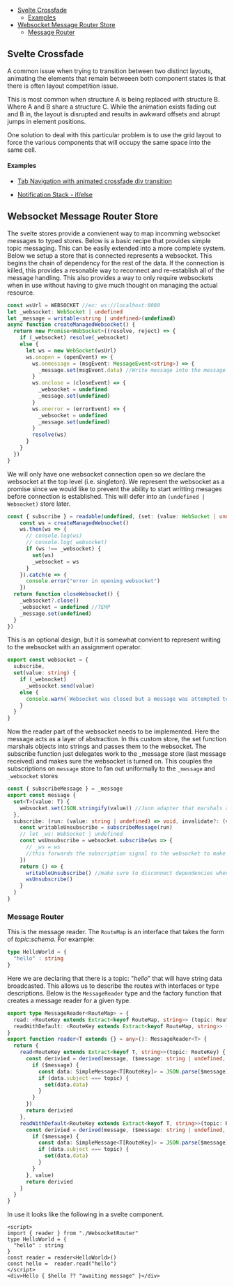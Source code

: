 - [Svelte Crossfade](#svelte-crossfade)
    - [Examples](#examples)
- [Websocket Message Router Store](#websocket-message-router-store)
  - [Message Router](#message-router)


## Svelte Crossfade

A common issue when trying to transition between two distinct layouts, animating the elements that remain betweeen both component states is that there is often layout competition issue.

This is most common when structure A is being replaced with structure B. Where A and B share a structure C. While the animation exists fading out and B in, the layout is disrupted and results in awkward offsets and abrupt jumps in element positions. 

One solution to deal with this particular problem is to use the grid layout to force the various components that will occupy the same space into the same cell.

#### Examples
* [Tab Navigation with animated crossfade div transition](https://svelte.dev/repl/efbe0f92d43a403ea2e5ac6251a55f18?version=3.29.7)

* [Notification Stack - if/else](https://svelte.dev/repl/92d5891ad4324437aa77fd4574ce4e2e?version=3.29.7)


## Websocket Message Router Store

The svelte stores provide a convienent way to map incomming websocket messages to typed stores. Below is a basic recipe that provides simple topic messaging. This can be easily extended into a more complete system. Below we setup a store that is connected represents a websocket. This begins the chain of dependency for the rest of the data. If the connection is killed, this provides a resonable way to reconnect and re-establish all of the message handling. This also provides a way to only require websockets when in use without having to give much thought on managing the actual resource.

```typescript
const wsUrl = WEBSOCKET //ex: ws://localhost:8080
let _websocket: WebSocket | undefined
let _message = writable<string | undefined>(undefined)
async function createManagedWebsocket() {
  return new Promise<WebSocket>((resolve, reject) => {
    if (_websocket) resolve(_websocket)
    else {
      let ws = new WebSocket(wsUrl)
      ws.onopen = (openEvent) => {
        ws.onmessage = (msgEvent: MessageEvent<string>) => {
          _message.set(msgEvent.data) //Write message into the message store. This is the kernal store for routing.
        }
        ws.onclose = (closeEvent) => {
          _websocket = undefined
          _message.set(undefined)
        }
        ws.onerror = (errorEvent) => {
          _websocket = undefined
          _message.set(undefined)
        }
        resolve(ws)
      }
    }
  })
}
```

We will only have one websocket connection open so we declare the websocket at the top level (i.e. singleton). We represent the websocket as a promise since we would like to prevent the ability to start writting mesages before connection is established. This will defer into an ```(undefined | Websocket)``` store later.

```typescript
const { subscribe } = readable(undefined, (set: (value: WebSocket | undefined) => void) => {
    const ws = createManagedWebsocket()
    ws.then(ws => {
      // console.log(ws)
      // console.log(_websocket)
      if (ws !== _websocket) {
        set(ws)
        _websocket = ws
      }
    }).catch(e => {
      console.error("error in opening websocket")
    })
  return function closeWebsocket() {
    _websocket?.close()
    _websocket = undefined //TEMP
    _message.set(undefined)
  }
})
```

This is an optional design, but it is somewhat convient to represent writing to the websocket with an assignment operator.
```typescript
export const websocket = {
  subscribe,
  set(value: string) {
    if (_websocket)
      _websocket.send(value)
    else {
      console.warn(`Websocket was closed but a message was attempted to be sent. Message: ${value}`)
    }
  }
}
```

Now the reader part of the websocket needs to be implemented. Here the message acts as a layer of abstraction. In this custom store, the set function marshals objects into strings and passes them to the websocket. The subscribe function just delegates work to the _message store (last message received) and makes sure the websocket is turned on. This couples the subscriptions on ```message``` store to fan out uniformally to the ```_message``` and ```_websocket``` stores
```typescript
const { subscribeMessage } = _message
export const message {
  set<T>(value: T) {
    websocket.set(JSON.stringify(value)) //Json adapter that marshals any data passed into 
  },
  subscribe: (run: (value: string | undefined) => void, invalidate?: (value?: string | undefined) => void) => {
    const writableUnsubscribe = subscribeMessage(run)
    // let _ws: WebSocket | undefined
    const wsUnsubscribe = websocket.subscribe(ws => {
      // _ws = ws
      //this forwards the subscription signal to the websocket to make sure we grab a connection if we don't have one.
    })
    return () => {
      writableUnsubscribe() //make sure to disconnect dependencies when this stores shutsdown.
      wsUnsubscribe()
    }
  }
}
```

### Message Router
This is the message reader. The `RouteMap` is an interface that takes the form of _topic_:_schema_. For example:
```typescript
type HelloWorld = {
  "hello" : string
}
```
Here we are declaring that there is a topic: "_hello_" that will have string data broadcasted. This allows us to describe the routes with interfaces or type descriptions. Below is the `MessageReader` type and the factory function that creates a message reader for a given type.

```typescript
export type MessageReader<RouteMap> = {
  read: <RouteKey extends Extract<keyof RouteMap, string>> (topic: RouteKey) => Readable<RouteMap[RouteKey] | undefined>
  readWithDefault: <RouteKey extends Extract<keyof RouteMap, string>> (topic: RouteKey, value: any) => Readable<RouteMap[RouteKey]>
}
export function reader<T extends {} = any>(): MessageReader<T> {
  return {
    read<RouteKey extends Extract<keyof T, string>>(topic: RouteKey) {
      const derivied = derived(message, ($message: string | undefined, set: (x: T[RouteKey]) => void) => {
        if ($message) {
          const data: SimpleMessage<T[RouteKey]> = JSON.parse($message)
          if (data.subject === topic) {
            set(data.data)
          }
        }
      })
      return derivied
    },
    readWithDefault<RouteKey extends Extract<keyof T, string>>(topic: RouteKey, value: T[RouteKey]) {
      const derivied = derived(message, ($message: string | undefined, set: (x: T[RouteKey]) => void) => {
        if ($message) {
          const data: SimpleMessage<T[RouteKey]> = JSON.parse($message)
          if (data.subject === topic) {
            set(data.data)
          }
        }
      }, value)
      return derivied
    }
  }
}
```

In use it looks like the following in a svelte component.
```svelte
<script>
import { reader } from "./WebsocketRouter"
type HelloWorld = {
  "hello" : string
}
const reader = reader<HelloWorld>()
const hello =  reader.read("hello")
</script>
<div>Hello { $hello ?? "awaiting message" }</div>
```